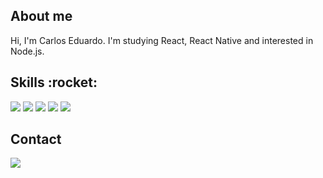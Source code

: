 <h2>About me</h2>
Hi, I'm Carlos Eduardo.
I'm studying React, React Native and interested in Node.js.
<h2>Skills :rocket:</h2>
<div>
  <img src='https://img.shields.io/badge/JavaScript-F7DF1E?style=for-the-badge&logo=javascript&logoColor=black'>
  <img src='https://img.shields.io/badge/React-20232A?style=for-the-badge&logo=react&logoColor=61DAFB'>
  <img src='https://img.shields.io/badge/React_Native-20232A?style=for-the-badge&logo=react&logoColor=61DAFB'>
  <img src='https://img.shields.io/badge/HTML5-E34F26?style=for-the-badge&logo=html5&logoColor=white'>
  <img src='https://img.shields.io/badge/CSS3-1572B6?style=for-the-badge&logo=css3&logoColor=white'>
</div>
<h2>Contact</h2>
<a href='https://www.linkedin.com/in/carlos-eduardo-101486126/'><img src='https://img.shields.io/badge/LinkedIn-0077B5?style=for-the-badge&logo=linkedin&logoColor=white'></a>

